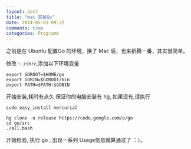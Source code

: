 ```yaml
---
layout: post
title: "mac 安装Go"
date: 2014-05-03 09:32
comments: true
categories: Programe
---
```

之前是在 Ubuntu 配置Go 的环境，换了 Mac 后，也来折腾一番，其实很简单。

修改 `~.zshrc`,添加以下环境变量

```
export GOROOT=$HOME/go
export GOBIN=$GOROOT/bin
export PATH=$PATH:$GOBIN
```


开始安装,耗时有点久
保证你的电脑安装有 hg, 如果没有,请执行 
```
sudo easy_install mercurial
```

```
hg clone -u release https://code.google.com/p/go
cd go/src
./all.bash
```

开始检验, 执行 go , 出现一系列 Usage信息就算通过了 ：）。

